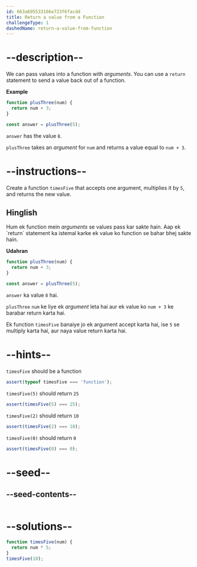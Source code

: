 ```yaml
---
id: 663a695533166e723f6facdd
title: Return a value from a Function
challengeType: 1
dashedName: return-a-value-from-function
---
```


# --description--

We can pass values into a function with <dfn>arguments</dfn>. You can use a `return` statement to send a value back out of a function.

**Example**

```js
function plusThree(num) {
  return num + 3;
}

const answer = plusThree(5);
```

`answer` has the value `8`.

`plusThree` takes an <dfn>argument</dfn> for `num` and returns a value equal to `num + 3`.

# --instructions--

Create a function `timesFive` that accepts one argument, multiplies it by `5`, and returns the new value.
<h2>Hinglish</h2>
Hum ek function mein <dfn>arguments</dfn> se values pass kar sakte hain. Aap ek `return` statement ka istemal karke ek value ko function se bahar bhej sakte hain.

**Udahran**

```js
function plusThree(num) {
  return num + 3;
}

const answer = plusThree(5);
```

`answer` ka value `8` hai.

`plusThree` `num` ke liye ek <dfn>argument</dfn> leta hai aur ek value ko `num + 3` ke barabar return karta hai.

Ek function `timesFive` banaiye jo ek argument accept karta hai, ise `5` se multiply karta hai, aur naya value return karta hai.

# --hints--

`timesFive` should be a function

```js
assert(typeof timesFive === 'function');
```

`timesFive(5)` should return `25`

```js
assert(timesFive(5) === 25);
```

`timesFive(2)` should return `10`

```js
assert(timesFive(2) === 10);
```

`timesFive(0)` should return `0`

```js
assert(timesFive(0) === 0);
```

# --seed--

## --seed-contents--

```js

```

# --solutions--

```js
function timesFive(num) {
  return num * 5;
}
timesFive(10);
```
